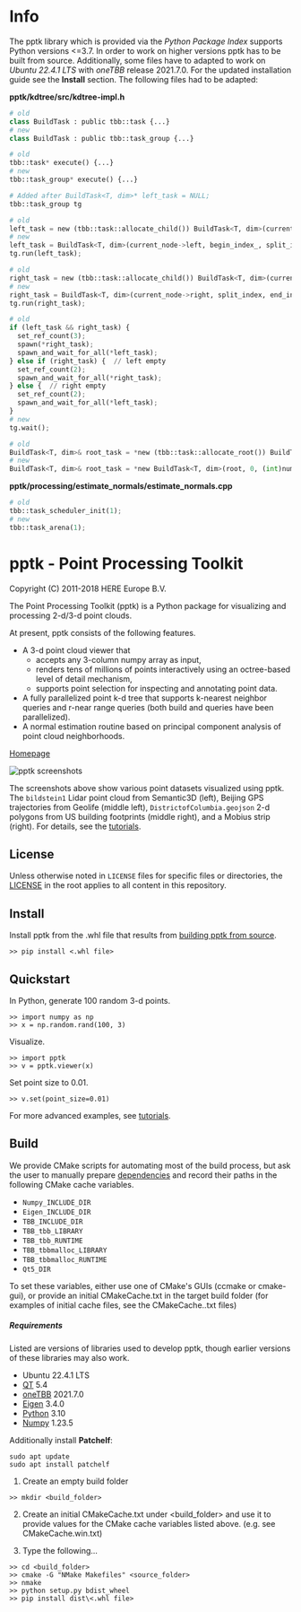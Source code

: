 # Info
The pptk library which is provided via the *Python Package Index* supports Python versions <=3.7. In order to work on higher versions pptk has to be built from source. Additionally, some files have to adapted to work on *Ubuntu 22.4.1 LTS* with *oneTBB* release 2021.7.0. For the updated installation guide see the **Install** section. The following files had to be adapted:

**pptk/kdtree/src/kdtree-impl.h**
```python
# old
class BuildTask : public tbb::task {...}
# new
class BuildTask : public tbb::task_group {...}

# old
tbb::task* execute() {...}
# new 
tbb::task_group* execute() {...}

# Added after BuildTask<T, dim>* left_task = NULL;
tbb::task_group tg

# old
left_task = new (tbb::task::allocate_child()) BuildTask<T, dim>(current_node->left, begin_index_, split_index, indices_, node_box_,points_, num_points_, build_params_);
# new
left_task = BuildTask<T, dim>(current_node->left, begin_index_, split_index, indices_, node_box_,points_, num_points_, build_params_);
tg.run(left_task);

# old
right_task = new (tbb::task::allocate_child()) BuildTask<T, dim>(current_node->right, split_index, end_index_, indices_, node_box_,points_, num_points_, build_params_);
# new
right_task = BuildTask<T, dim>(current_node->right, split_index, end_index_, indices_, node_box_, points_, num_points_, build_params_);
tg.run(right_task);

# old
if (left_task && right_task) {
  set_ref_count(3);
  spawn(*right_task);
  spawn_and_wait_for_all(*left_task);
} else if (right_task) {  // left empty
  set_ref_count(2);
  spawn_and_wait_for_all(*right_task);
} else {  // right empty
  set_ref_count(2);
  spawn_and_wait_for_all(*left_task);
}
# new
tg.wait();

# old
BuildTask<T, dim>& root_task = *new (tbb::task::allocate_root()) BuildTask<T, dim>(root, 0, (int)num_valid_points, indices, bounding_box, points, num_points, build_params);
# new 
BuildTask<T, dim>& root_task = *new BuildTask<T, dim>(root, 0, (int)num_valid_points, indices, bounding_box, points, num_points, build_params);
```

**pptk/processing/estimate_normals/estimate_normals.cpp**
```python
# old
tbb::task_scheduler_init(1);
# new
tbb::task_arena(1);
```

# pptk - Point Processing Toolkit

Copyright (C) 2011-2018 HERE Europe B.V.

The Point Processing Toolkit (pptk) is a Python package for visualizing and processing 2-d/3-d point clouds.

At present, pptk consists of the following features.

* A 3-d point cloud viewer that
  - accepts any 3-column numpy array as input,
  - renders tens of millions of points interactively using an octree-based level of detail mechanism,
  - supports point selection for inspecting and annotating point data.
* A fully parallelized point k-d tree that supports k-nearest neighbor queries and r-near range queries
  (both build and queries have been parallelized).
* A normal estimation routine based on principal component analysis of point cloud neighborhoods.

[Homepage](https://heremaps.github.io/pptk/index.html)

![pptk screenshots](/docs/source/tutorials/viewer/images/tutorial_banner.png)

The screenshots above show various point datasets visualized using pptk.
The `bildstein1` Lidar point cloud from Semantic3D (left),
Beijing GPS trajectories from Geolife (middle left),
`DistrictofColumbia.geojson` 2-d polygons from US building footprints (middle right),
and a Mobius strip (right).
For details, see the [tutorials](https://heremaps.github.io/pptk/tutorial.html).

## License

Unless otherwise noted in `LICENSE` files for specific files or directories,
the [LICENSE](LICENSE) in the root applies to all content in this repository.

## Install

Install pptk from the .whl file that results from [building pptk from source](#build).

```
>> pip install <.whl file>
```

## Quickstart

In Python, generate 100 random 3-d points.

```
>> import numpy as np
>> x = np.random.rand(100, 3)
```

Visualize.

```
>> import pptk
>> v = pptk.viewer(x)
```

Set point size to 0.01.

```
>> v.set(point_size=0.01)
```

For more advanced examples, see [tutorials](https://heremaps.github.io/pptk/tutorial.html).

## Build

We provide CMake scripts for automating most of the build process, but ask the
user to manually prepare [dependencies](#requirements) and record their paths
in the following CMake cache variables.

* `Numpy_INCLUDE_DIR`
* `Eigen_INCLUDE_DIR`
* `TBB_INCLUDE_DIR`
* `TBB_tbb_LIBRARY`
* `TBB_tbb_RUNTIME`
* `TBB_tbbmalloc_LIBRARY`
* `TBB_tbbmalloc_RUNTIME`
* `Qt5_DIR`

To set these variables, either use one of CMake's GUIs (ccmake or cmake-gui),
or provide an initial CMakeCache.txt in the target build folder
(for examples of initial cache files, see the CMakeCache.<platform>.txt files)

##### Requirements

Listed are versions of libraries used to develop pptk, though earlier versions
of these libraries may also work.

* Ubuntu 22.4.1 LTS
* [QT](https://www.qt.io/) 5.4
* [oneTBB](https://www.threadingbuildingblocks.org/) 2021.7.0
* [Eigen](http://eigen.tuxfamily.org) 3.4.0
* [Python](https://www.python.org/) 3.10
* [Numpy](http://www.numpy.org/) 1.23.5

Additionally install **Patchelf**:
```
sudo apt update
sudo apt install patchelf
```

1. Create an empty build folder

```
>> mkdir <build_folder>
```

2. Create an initial CMakeCache.txt under <build_folder> and use it to provide
values for the CMake cache variables listed above. (e.g. see CMakeCache.win.txt)

3. Type the following...

```
>> cd <build_folder>
>> cmake -G "NMake Makefiles" <source_folder>
>> nmake
>> python setup.py bdist_wheel
>> pip install dist\<.whl file>
```

